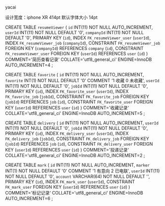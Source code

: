 yacai

设计宽度：iphone XR 414pt
默认字体大小 14pt

CREATE TABLE `resumeViewer` (
	`id` INT(11) NOT NULL AUTO_INCREMENT,
	`userId` INT(11) NOT NULL DEFAULT '0',
	`companyId` INT(11) NOT NULL DEFAULT '0',
	PRIMARY KEY (`id`),
	INDEX `FK_resumeViewer_user` (`userId`),
	INDEX `FK_resumeViewer_job` (`companyId`),
	CONSTRAINT `FK_resumeViewer_job` FOREIGN KEY (`companyId`) REFERENCES `company` (`id`),
	CONSTRAINT `FK_resumeViewer_user` FOREIGN KEY (`userId`) REFERENCES `user` (`id`)
)
COMMENT='简历查看记录'
COLLATE='utf8_general_ci'
ENGINE=InnoDB
AUTO_INCREMENT=4
;

CREATE TABLE `favorite` (
	`id` INT(11) NOT NULL AUTO_INCREMENT,
	`favorite` INT(1) NOT NULL DEFAULT '0' COMMENT '1 收藏 0 未收藏',
	`userId` INT(11) NOT NULL DEFAULT '0',
	`jobId` INT(11) NOT NULL DEFAULT '0',
	PRIMARY KEY (`id`),
	INDEX `FK_favorite_user` (`userId`),
	INDEX `FK_favorite_job` (`jobId`),
	CONSTRAINT `FK_favorite_job` FOREIGN KEY (`jobId`) REFERENCES `job` (`id`),
	CONSTRAINT `FK_favorite_user` FOREIGN KEY (`userId`) REFERENCES `user` (`id`)
)
COMMENT='收藏记录'
COLLATE='utf8_general_ci'
ENGINE=InnoDB
AUTO_INCREMENT=5
;

CREATE TABLE `delivery` (
	`id` INT(11) NOT NULL AUTO_INCREMENT,
	`userId` INT(11) NOT NULL DEFAULT '0',
	`jobId` INT(11) NOT NULL DEFAULT '0',
	PRIMARY KEY (`id`),
	INDEX `FK_delivery_user` (`userId`),
	INDEX `FK_delivery_job` (`jobId`),
	CONSTRAINT `FK_delivery_job` FOREIGN KEY (`jobId`) REFERENCES `job` (`id`),
	CONSTRAINT `FK_delivery_user` FOREIGN KEY (`userId`) REFERENCES `user` (`id`)
)
COMMENT='投递记录'
COLLATE='utf8_general_ci'
ENGINE=InnoDB
AUTO_INCREMENT=2
;

CREATE TABLE `mark` (
	`id` INT(11) NOT NULL AUTO_INCREMENT,
	`marker` INT(1) NOT NULL DEFAULT '0' COMMENT '1 有意向 2 已电联',
	`userId` INT(11) NOT NULL DEFAULT '0',
	`account` VARCHAR(64) NOT NULL DEFAULT '',
	PRIMARY KEY (`id`),
	INDEX `FK_mark_user` (`userId`),
	CONSTRAINT `FK_mark_user` FOREIGN KEY (`userId`) REFERENCES `user` (`id`)
)
COMMENT='标记记录'
COLLATE='utf8_general_ci'
ENGINE=InnoDB
AUTO_INCREMENT=6
;
